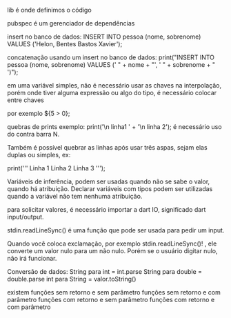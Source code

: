 lib é onde definimos o código

pubspec é um gerenciador de dependências

insert no banco de dados:   INSERT INTO pessoa (nome, sobrenome) VALUES ('Helon, Bentes Bastos Xavier');

concatenação usando um insert no banco de dados: print("INSERT INTO pessoa (nome, sobrenome) VALUES (' " + nome + "', ' " + sobrenome + " ')");

em uma variável simples, não é necessário usar as chaves na interpolação, porém onde tiver alguma expressão ou algo do tipo, é necessário colocar entre chaves

por exemplo ${5 > 0};

quebras de prints exemplo: print('\n linha1 ' + 
'\n linha 2');
é necessário uso do contra barra N.

Também é possível quebrar as linhas após usar três aspas, sejam elas duplas ou simples, ex:

print(''' 
  Linha 1
  Linha 2
  Linha 3
''');

Variáveis de inferência, podem ser usadas quando não se sabe o valor, quando há atribuição.
Declarar variáveis com tipos podem ser utilizadas quando a variável não tem nenhuma atribuição.

para solicitar valores, é necessário importar a dart IO, significado dart input/output.

stdin.readLineSync() é uma função que pode ser usada para pedir um input.

Quando você coloca exclamação, por exemplo  stdin.readLineSync()! , ele converte um valor nulo para um não nulo. Porém se o usuário digitar nulo, não irá funcionar.

Conversão de dados: String para int = int.parse
String para double = double.parse
int para String = valor.toString()

existem funções sem retorno e sem parâmetro
funções sem retorno e com parâmetro
funções com retorno e sem parâmetro
funções com retorno e com parâmetro